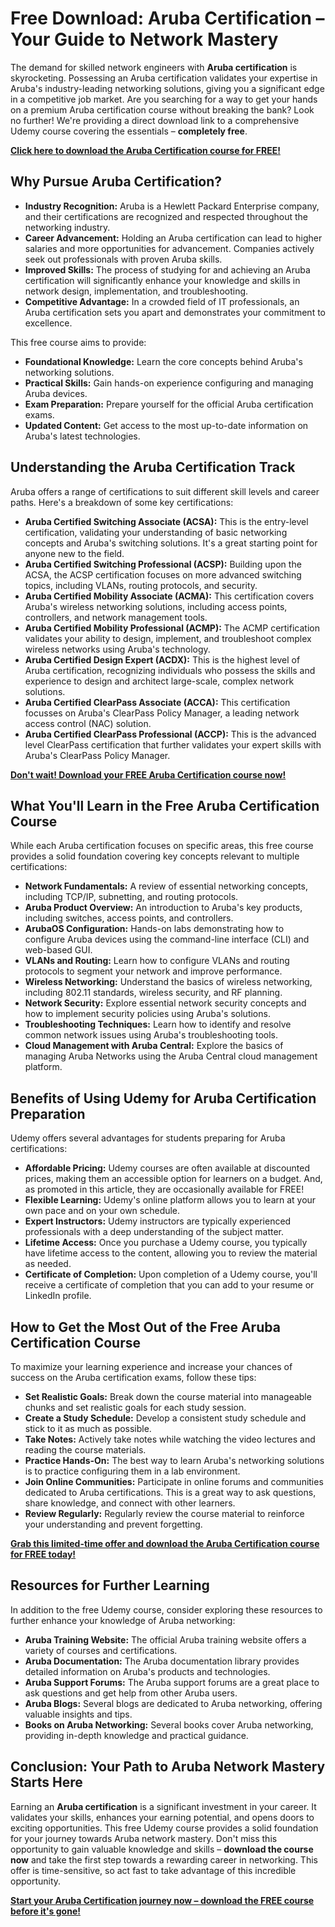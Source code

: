 # Free Download: Aruba Certification – Your Guide to Network Mastery

The demand for skilled network engineers with **Aruba certification** is skyrocketing. Possessing an Aruba certification validates your expertise in Aruba's industry-leading networking solutions, giving you a significant edge in a competitive job market. Are you searching for a way to get your hands on a premium Aruba certification course without breaking the bank? Look no further! We're providing a direct download link to a comprehensive Udemy course covering the essentials – **completely free**.

[**Click here to download the Aruba Certification course for FREE!**](https://udemywork.com/aruba-certification)

## Why Pursue Aruba Certification?

*   **Industry Recognition:** Aruba is a Hewlett Packard Enterprise company, and their certifications are recognized and respected throughout the networking industry.
*   **Career Advancement:** Holding an Aruba certification can lead to higher salaries and more opportunities for advancement. Companies actively seek out professionals with proven Aruba skills.
*   **Improved Skills:** The process of studying for and achieving an Aruba certification will significantly enhance your knowledge and skills in network design, implementation, and troubleshooting.
*   **Competitive Advantage:** In a crowded field of IT professionals, an Aruba certification sets you apart and demonstrates your commitment to excellence.

This free course aims to provide:

*   **Foundational Knowledge:** Learn the core concepts behind Aruba's networking solutions.
*   **Practical Skills:** Gain hands-on experience configuring and managing Aruba devices.
*   **Exam Preparation:** Prepare yourself for the official Aruba certification exams.
*   **Updated Content:** Get access to the most up-to-date information on Aruba's latest technologies.

## Understanding the Aruba Certification Track

Aruba offers a range of certifications to suit different skill levels and career paths. Here's a breakdown of some key certifications:

*   **Aruba Certified Switching Associate (ACSA):** This is the entry-level certification, validating your understanding of basic networking concepts and Aruba's switching solutions. It's a great starting point for anyone new to the field.
*   **Aruba Certified Switching Professional (ACSP):** Building upon the ACSA, the ACSP certification focuses on more advanced switching topics, including VLANs, routing protocols, and security.
*   **Aruba Certified Mobility Associate (ACMA):** This certification covers Aruba's wireless networking solutions, including access points, controllers, and network management tools.
*   **Aruba Certified Mobility Professional (ACMP):** The ACMP certification validates your ability to design, implement, and troubleshoot complex wireless networks using Aruba's technology.
*   **Aruba Certified Design Expert (ACDX):** This is the highest level of Aruba certification, recognizing individuals who possess the skills and experience to design and architect large-scale, complex network solutions.
*    **Aruba Certified ClearPass Associate (ACCA):** This certification focusses on Aruba's ClearPass Policy Manager, a leading network access control (NAC) solution.
*   **Aruba Certified ClearPass Professional (ACCP):** This is the advanced level ClearPass certification that further validates your expert skills with Aruba's ClearPass Policy Manager.

[**Don't wait! Download your FREE Aruba Certification course now!**](https://udemywork.com/aruba-certification)

## What You'll Learn in the Free Aruba Certification Course

While each Aruba certification focuses on specific areas, this free course provides a solid foundation covering key concepts relevant to multiple certifications:

*   **Network Fundamentals:** A review of essential networking concepts, including TCP/IP, subnetting, and routing protocols.
*   **Aruba Product Overview:** An introduction to Aruba's key products, including switches, access points, and controllers.
*   **ArubaOS Configuration:** Hands-on labs demonstrating how to configure Aruba devices using the command-line interface (CLI) and web-based GUI.
*   **VLANs and Routing:** Learn how to configure VLANs and routing protocols to segment your network and improve performance.
*   **Wireless Networking:** Understand the basics of wireless networking, including 802.11 standards, wireless security, and RF planning.
*   **Network Security:** Explore essential network security concepts and how to implement security policies using Aruba's solutions.
*   **Troubleshooting Techniques:** Learn how to identify and resolve common network issues using Aruba's troubleshooting tools.
*   **Cloud Management with Aruba Central:** Explore the basics of managing Aruba Networks using the Aruba Central cloud management platform.

## Benefits of Using Udemy for Aruba Certification Preparation

Udemy offers several advantages for students preparing for Aruba certifications:

*   **Affordable Pricing:** Udemy courses are often available at discounted prices, making them an accessible option for learners on a budget. And, as promoted in this article, they are occasionally available for FREE!
*   **Flexible Learning:** Udemy's online platform allows you to learn at your own pace and on your own schedule.
*   **Expert Instructors:** Udemy instructors are typically experienced professionals with a deep understanding of the subject matter.
*   **Lifetime Access:** Once you purchase a Udemy course, you typically have lifetime access to the content, allowing you to review the material as needed.
*   **Certificate of Completion:** Upon completion of a Udemy course, you'll receive a certificate of completion that you can add to your resume or LinkedIn profile.

## How to Get the Most Out of the Free Aruba Certification Course

To maximize your learning experience and increase your chances of success on the Aruba certification exams, follow these tips:

*   **Set Realistic Goals:** Break down the course material into manageable chunks and set realistic goals for each study session.
*   **Create a Study Schedule:** Develop a consistent study schedule and stick to it as much as possible.
*   **Take Notes:** Actively take notes while watching the video lectures and reading the course materials.
*   **Practice Hands-On:** The best way to learn Aruba's networking solutions is to practice configuring them in a lab environment.
*   **Join Online Communities:** Participate in online forums and communities dedicated to Aruba certifications. This is a great way to ask questions, share knowledge, and connect with other learners.
*   **Review Regularly:** Regularly review the course material to reinforce your understanding and prevent forgetting.

[**Grab this limited-time offer and download the Aruba Certification course for FREE today!**](https://udemywork.com/aruba-certification)

## Resources for Further Learning

In addition to the free Udemy course, consider exploring these resources to further enhance your knowledge of Aruba networking:

*   **Aruba Training Website:** The official Aruba training website offers a variety of courses and certifications.
*   **Aruba Documentation:** The Aruba documentation library provides detailed information on Aruba's products and technologies.
*   **Aruba Support Forums:** The Aruba support forums are a great place to ask questions and get help from other Aruba users.
*   **Aruba Blogs:** Several blogs are dedicated to Aruba networking, offering valuable insights and tips.
*   **Books on Aruba Networking:** Several books cover Aruba networking, providing in-depth knowledge and practical guidance.

## Conclusion: Your Path to Aruba Network Mastery Starts Here

Earning an **Aruba certification** is a significant investment in your career. It validates your skills, enhances your earning potential, and opens doors to exciting opportunities. This free Udemy course provides a solid foundation for your journey towards Aruba network mastery. Don't miss this opportunity to gain valuable knowledge and skills – **download the course now** and take the first step towards a rewarding career in networking. This offer is time-sensitive, so act fast to take advantage of this incredible opportunity.

[**Start your Aruba Certification journey now – download the FREE course before it's gone!**](https://udemywork.com/aruba-certification)
